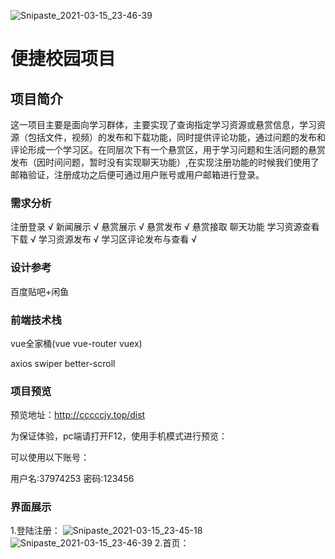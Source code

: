 ![Snipaste_2021-03-15_23-46-39](https://user-images.githubusercontent.com/60640545/111252026-413b3300-864b-11eb-9583-7015e1eb304c.jpg)
# 便捷校园项目

## 项目简介
这一项目主要是面向学习群体，主要实现了查询指定学习资源或悬赏信息，学习资源（包括文件，视频）的发布和下载功能，同时提供评论功能，通过问题的发布和评论形成一个学习区。在同层次下有一个悬赏区，用于学习问题和生活问题的悬赏发布（因时间问题，暂时没有实现聊天功能）,在实现注册功能的时候我们使用了邮箱验证，注册成功之后便可通过用户账号或用户邮箱进行登录。

### 需求分析
注册登录 √
新闻展示 √
悬赏展示 √
悬赏发布 √
悬赏接取
聊天功能
学习资源查看下载 √
学习资源发布 √
学习区评论发布与查看 √

### 设计参考
百度贴吧+闲鱼

### 前端技术栈
vue全家桶(vue vue-router vuex)

axios swiper better-scroll

### 项目预览

预览地址：http://cccccjy.top/dist

为保证体验，pc端请打开F12，使用手机模式进行预览：

可以使用以下账号：

用户名:37974253 密码:123456

### 界面展示

1.登陆注册：
![Snipaste_2021-03-15_23-45-18](https://user-images.githubusercontent.com/60640545/111252056-4dbf8b80-864b-11eb-8142-115cf762b6b6.jpg)
![Snipaste_2021-03-15_23-46-39](https://user-images.githubusercontent.com/60640545/111252065-531cd600-864b-11eb-924f-77287b805575.jpg)
2.首页：
